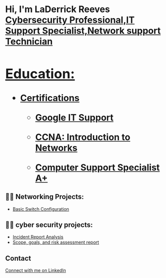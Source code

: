 <h1>Hi, I'm LaDerrick Reeves <br/><a href=>Cybersecurity Professional,IT Support Specialist,Network support Technician
  
<h2> Education:</h2>

- <b> Certifications </b>
  - [Google IT Support](https://coursera.org/share/b0625a46ffc0914765519707923478e4)

  - [CCNA: Introduction to Networks](https://imgur.com/gallery/net-academy-xfbe6A7)
 
  - [Computer Support Specialist A+](https://imgur.com/gallery/comp-support-specialist-rF3WWXV)
 
<h2>👨‍💻 Networking Projects:</h2>

- [Basic Switch Configuration](https://github.com/LaDerrickReeves/BasicSwitchConfiguration/blob/main/README.md)

<h2>👨‍💻 cyber security projects:</h2>

- [Incident Report Analysis](https://github.com/LaDerrickReeves/sample-incident-report-/blob/main/README.md)
- [Scope, goals, and risk assessment report](https://github.com/LaDerrickReeves/-goals-and-risk-assessment-report-/blob/main/README.md)


## Contact

[Connect with me on LinkedIn](https://www.linkedin.com/in/laderrick-reeves-7a8698372/)











